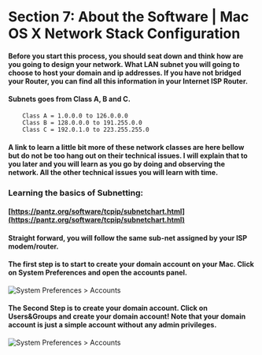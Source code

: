 # Section 7: About the Software | Mac OS X Network Stack Configuration

#### Before you start this process, you should seat down and think how are you going to design your network. What LAN subnet you will going to choose to host your domain and ip addresses. If you have not bridged your Router, you can find all this information in your Internet ISP Router.

#### Subnets goes from Class A, B and C.

```
    Class A = 1.0.0.0 to 126.0.0.0
    Class B = 128.0.0.0 to 191.255.0.0
    Class C = 192.0.1.0 to 223.255.255.0
```

#### A link to learn a little bit more of these network classes are here bellow but do not be too hang out on their technical issues. I will explain that to you later and you will learn as you go by doing and observing the network. All the other technical issues you will learn with time.

### Learning the basics of Subnetting:

#### [https://pantz.org/software/tcpip/subnetchart.html](https://pantz.org/software/tcpip/subnetchart.html)

#### Straight forward, you will follow the same sub-net assigned by your ISP modem/router.

#### The first step is to start to create your domain account on your Mac. Click on System Preferences and open the accounts panel.

![System Preferences > Accounts]({{site.baseurl}}/img/network-stack-01.png)

#### The Second Step is to create your domain account. Click on Users&Groups and create your domain account! Note that your domain account is just a simple account without any admin privileges. 

![System Preferences > Accounts]({{site.baseurl}}/img/network-stack-02.png)
